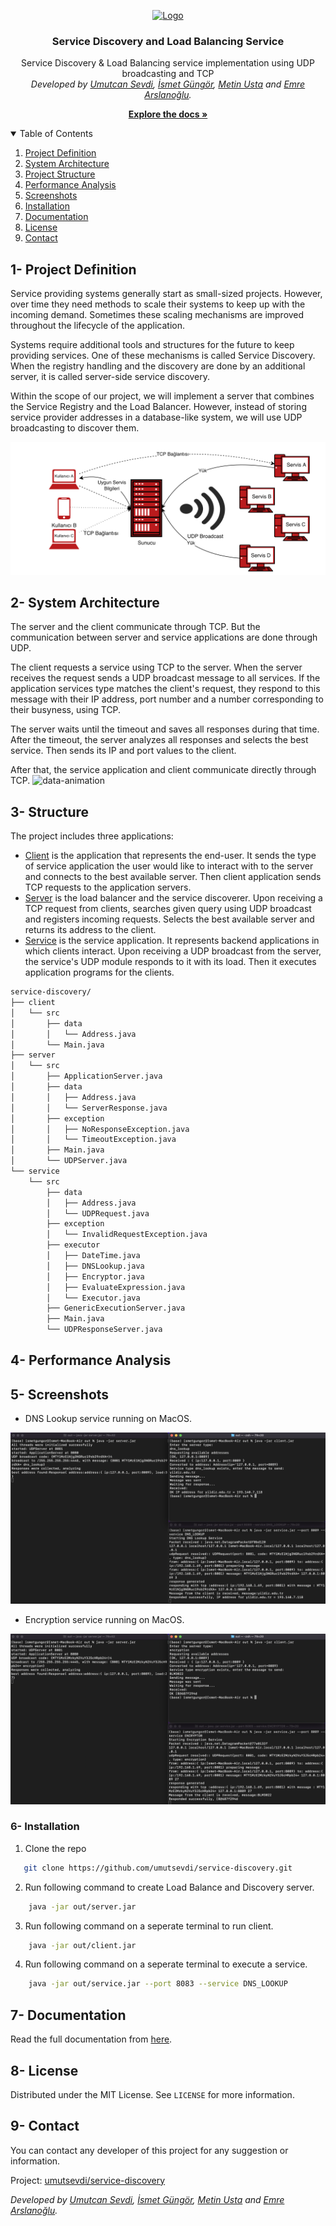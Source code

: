 <p align="center">
  <a href="https://github.com/umutsevdi/service-discovery">
    <img src="https://cdn-icons.flaticon.com/png/512/1913/premium/1913653.png?token=exp=1653156537~hmac=534198d541fdea0bfe9a9babdf2694e1" alt="Logo" height="80"></a>
<h3 align="center"> Service Discovery and Load Balancing Service</h3>

<p align="center"> Service Discovery & Load Balancing service implementation using UDP broadcasting and TCP 
  <br />
    <i>Developed by <a href="https://github.com/umutsevdi"> Umutcan Sevdi</a>, <a href="https://github.com/ismetgngr">İsmet Güngör</a>, <a href="https://github.com/MetinUsta">Metin Usta</a> and <a href="https://github.com/emrearslanoglu">Emre Arslanoğlu</a>.</i>

<p align="center"><a href="doc/AgTeknolojileriServiceDiscovery.pdf"><strong>Explore the docs »</strong></a></p>

<details open="open">
  <summary>Table of Contents</summary>
  <ol>
    <li><a href="#project_definition">Project Definition</a></li>
    <li><a href="#system_architecture">System Architecture</a></li>
    <li><a href="#structure">Project Structure</a></li>
    <li><a href="#performance">Performance Analysis</a></li>
    <li><a href="#screenshots">Screenshots</a></li>
    <li><a href="#installation">Installation</a></li>
    <li><a href="doc/AgTeknolojileriServiceDiscovery.pdf">Documentation</a></li>
    <li><a href="LICENSE">License</a></li>
    <li><a href="#contact">Contact</a></li>
  </ol>
</details>

<p id="project_definition">

## 1- Project Definition

Service providing systems generally start as small-sized projects. However, over
time they need methods to scale their systems to keep up with the incoming demand.
Sometimes these scaling mechanisms are improved throughout the lifecycle of the application.

Systems require additional tools and structures for the future to keep providing
services. One of these mechanisms is called Service Discovery. When the registry
handling and the discovery are done by an additional server, it is called
server-side service discovery.

Within the scope of our project, we will implement a server that combines the Service
Registry and the Load Balancer. However, instead of storing service provider addresses
in a database-like system, we will use UDP broadcasting to discover them.

<img src="doc/assets/system_architecture.png">

<p id="system_architecture">

## 2- System Architecture

The server and the client communicate through TCP. But the communication
between server and service applications are done through UDP.

The client requests a service using TCP to the server. When the server
receives the request sends a UDP broadcast message to all services.
If the application services type matches the client's request,
they respond to this message with their IP address, port number and a number
corresponding to their busyness, using TCP.

The server waits until the timeout and saves all responses during that time.
After the timeout, the server analyzes all responses and selects the best service.
Then sends its IP and port values to the client.

After that, the service application and client communicate directly through TCP.
<img src="doc/assets/data.GIF" alt="data-animation">

<p id="structure">

## 3- Structure

The project includes three applications:

- <a href="client/">Client</a> is the application that represents the
  end-user. It sends the type of service application the user would like to
  interact with to the server and connects to the best available server.
  Then client application sends TCP requests to the application servers.
- <a href="server/">Server</a> is the load balancer and the service
  discoverer. Upon receiving a TCP request from clients, searches given query using
  UDP broadcast and registers incoming requests. Selects the best available server
  and returns its address to the client.
- <a href="service/">Service</a> is the service application. It represents
  backend applications in which clients interact. Upon receiving a UDP broadcast
  from the server, the service's UDP module responds to it with its load.
  Then it executes application programs for the clients.

```txt
service-discovery/
├── client
│   └── src
│       ├── data
│       │   └── Address.java
│       └── Main.java
├── server
│   └── src
│       ├── ApplicationServer.java
│       ├── data
│       │   ├── Address.java
│       │   └── ServerResponse.java
│       ├── exception
│       │   ├── NoResponseException.java
│       │   └── TimeoutException.java
│       ├── Main.java
│       └── UDPServer.java
└── service
    └── src
        ├── data
        │   ├── Address.java
        │   └── UDPRequest.java
        ├── exception
        │   └── InvalidRequestException.java
        ├── executor
        │   ├── DateTime.java
        │   ├── DNSLookup.java
        │   ├── Encryptor.java
        │   ├── EvaluateExpression.java
        │   └── Executor.java
        ├── GenericExecutionServer.java
        ├── Main.java
        └── UDPResponseServer.java
```

<p id="performance">

## 4- Performance Analysis

<p id="screenshots">

## 5- Screenshots

- DNS Lookup service running on MacOS.

<img src="doc/assets/macdns.png" alt="application-being-tested-on-macos">

- Encryption service running on MacOS.

<img src="doc/assets/macosEncryption.png" alt="application-being-tested-on-macos">


<p id="installation">

### 6- Installation

1. Clone the repo

```sh
   git clone https://github.com/umutsevdi/service-discovery.git
```

2. Run following command to create Load Balance and Discovery server.

```sh
    java -jar out/server.jar
```

3. Run following command on a seperate terminal to run client.

```sh
    java -jar out/client.jar
```

4. Run following command on a seperate terminal to execute a service.

```sh
    java -jar out/service.jar --port 8083 --service DNS_LOOKUP
```

## 7- Documentation

Read the full documentation from <a href="doc/AgTeknolojileriServiceDiscovery.pdf">here</a>.

## 8- License

Distributed under the MIT License. See `LICENSE` for more information.

<p id="contact">

## 9- Contact

You can contact any developer of this project for any suggestion or information.

Project: [umutsevdi/service-discovery](https://github.com/umutsevdi/service-discovery)

<i>Developed by <a href="https://github.com/umutsevdi"> Umutcan Sevdi</a>, <a href="https://github.com/ismetgngr">İsmet Güngör</a>, <a href="https://github.com/MetinUsta">Metin Usta</a> and <a href="https://github.com/emrearslanoglu">Emre Arslanoğlu</a>.</i>
